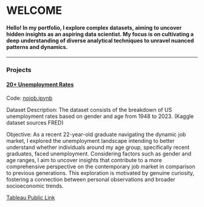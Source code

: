# WELCOME

#### Hello! In my portfolio, I explore complex datasets, aiming to uncover hidden insights as an aspiring data scientist. My focus is on cultivating a deep understanding of diverse analytical techniques to unravel nuanced patterns and dynamics. 

---


### Projects

#### [20+ Unemployment Rates](https://github.com/uuumama/PORTFOLIO/tree/main/Unemployment%20Rates)
Code: [nojob.ipynb](https://github.com/uuumama/PORTFOLIO/blob/main/Unemployment%20Rates/nojob.ipynb)

Dataset Description: The dataset consists of the breakdown of US unemployment rates based on gender and age from 1948 to 2023. (Kaggle dataset sources FRED)

Objective: As a recent 22-year-old graduate navigating the dynamic job market, I explored the unemployment landscape intending to better understand whether individuals around my age group, specifically recent graduates, faced unemployment. Considering factors such as gender and age ranges, I aim to uncover insights that contribute to a more comprehensive perspective on the contemporary job market in comparison to previous generations. This exploration is motivated by genuine curiosity, fostering a connection between personal observations and broader socioeconomic trends.

[Tableau Public Link](https://public.tableau.com/views/unemploymentrates_17021707273780/Dashboard1?:language=en-US&:display_count=n&:origin=viz_share_link)

